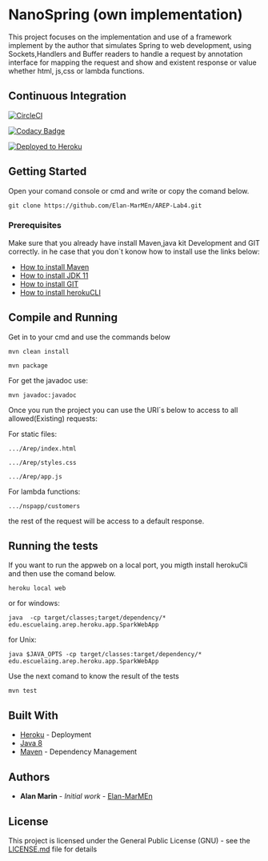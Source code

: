 # NanoSpring (own implementation)

This project focuses on the implementation and use of a framework implement by the author that simulates Spring to web development, using Sockets,Handlers and Buffer readers to handle a request by annotation interface for mapping the request and show and existent response or value whether html, js,css or lambda functions.  

## Continuous Integration
[![CircleCI](https://circleci.com/gh/circleci/circleci-docs.svg?style=svg)](https://app.circleci.com/pipelines/github/Elan-MarMEn/AREP-Lab4)

[![Codacy Badge](https://app.codacy.com/project/badge/Grade/212329acd9124de1810d09187a7bf779)](https://www.codacy.com/gh/Elan-MarMEn/AREP-Lab4/dashboard?utm_source=github.com&amp;utm_medium=referral&amp;utm_content=Elan-MarMEn/AREP-Lab4&amp;utm_campaign=Badge_Grade)

[![Deployed to Heroku](https://www.herokucdn.com/deploy/button.png)](https://areplab4marin.herokuapp.com/Arep/index.html)

## Getting Started

Open your comand console or cmd and write or copy the comand below.

```
git clone https://github.com/Elan-MarMEn/AREP-Lab4.git
```

### Prerequisites

Make sure that you already have install Maven,java kit Development and GIT correctly. in he case that you don`t konow how to install use the links below:

* [How to install Maven](https://www.youtube.com/watch?v=RfCWg5ay5B0)
* [How to install JDK 11](https://www.youtube.com/watch?v=IJ-PJbvJBGs)
* [How to install GIT](https://git-scm.com/book/en/v2/Getting-Started-Installing-Git)
* [How to install herokuCLI](https://co.video.search.yahoo.com/search/video?fr=mcafee&ei=UTF-8&p=how+to+install+heroku+cli&type=E211CO885G91370#id=1&vid=85b4e7e52251aea122733ac858dfb9bf&action=click)

## Compile and Running
Get in to your cmd and use the commands below

```
mvn clean install

mvn package
```

For get the javadoc use:

```
mvn javadoc:javadoc
```

Once you run the project you can use the URI´s below to access to all allowed(Existing) requests:

For static files:
```
.../Arep/index.html

.../Arep/styles.css

.../Arep/app.js
```

For lambda functions:
```
.../nspapp/customers
```
the rest of the request will be access to a default response. 

## Running the tests

If you want to run the appweb on a local port, you migth install herokuCli and then use the comand below.

```
heroku local web
```
or for windows:
```
java  -cp target/classes;target/dependency/* edu.escuelaing.arep.heroku.app.SparkWebApp
```
for Unix:
```
java $JAVA_OPTS -cp target/classes:target/dependency/* edu.escuelaing.arep.heroku.app.SparkWebApp
```

Use the next comand to know the result of the tests

```
mvn test
```

## Built With

* [Heroku](https://dashboard.heroku.com/apps) - Deployment
* [Java 8](https://www.java.com/es/about/whatis_java.jsp) 
* [Maven](https://maven.apache.org/) - Dependency Management


## Authors

* **Alan Marin** - *Initial work* - [Elan-MarMEn](https://github.com/Elan-MarMEn)


## License

This project is licensed under the General Public License (GNU) - see the [LICENSE.md](LICENSE.md) file for details
